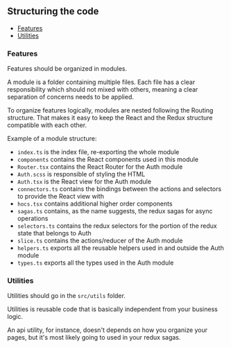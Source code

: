 ## Structuring the code

- [Features](#features)
- [Utilities](#utilities)

### Features

Features should be organized in modules.

A module is a folder containing multiple files. Each file has a clear responsibility which should not mixed with others, meaning a clear separation of concerns needs to be applied.

To organize features logically, modules are nested following the Routing structure. That makes it easy to keep the React and the Redux structure compatible with each other.

Example of a module structure:

- `index.ts`      is the index file, re-exporting the whole module
- `components`    contains the React components used in this module
- `Router.tsx`    contains the React Router for the Auth module
- `Auth.scss`     is responsible of styling the HTML
- `Auth.tsx`      is the React view for the Auth module
- `connectors.ts` contains the bindings between the actions and selectors to provide the React view with
- `hocs.tsx`      contains additional higher order components
- `sagas.ts`      contains, as the name suggests, the redux sagas for async operations
- `selectors.ts`  contains the redux selectors for the portion of the redux state that belongs to Auth
- `slice.ts`      contains the actions/reducer of the Auth module
- `helpers.ts`    exports all the reusable helpers used in and outside the Auth module
- `types.ts`      exports all the types used in the Auth module

### Utilities

Utilities should go in the `src/utils` folder.

Utilities is reusable code that is basically independent from your business logic.

An api utility, for instance, doesn't depends on how you organize your pages, but it's most likely going to used in your redux sagas.
